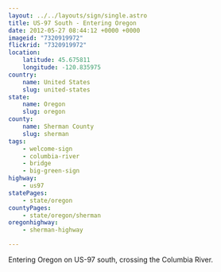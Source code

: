 ```yaml
---
layout: ../../layouts/sign/single.astro
title: US-97 South - Entering Oregon
date: 2012-05-27 08:44:12 +0000 +0000
imageid: "7320919972"
flickrid: "7320919972"
location:
    latitude: 45.675811
    longitude: -120.835975
country:
    name: United States
    slug: united-states
state:
    name: Oregon
    slug: oregon
county:
    name: Sherman County
    slug: sherman
tags:
    - welcome-sign
    - columbia-river
    - bridge
    - big-green-sign
highway:
    - us97
statePages:
    - state/oregon
countyPages:
    - state/oregon/sherman
oregonhighway:
    - sherman-highway

---
```

Entering Oregon on US-97 south, crossing the Columbia River.